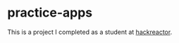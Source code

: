 # practice-apps
This is a project I completed as a student at [hackreactor](http://hackreactor.com).
